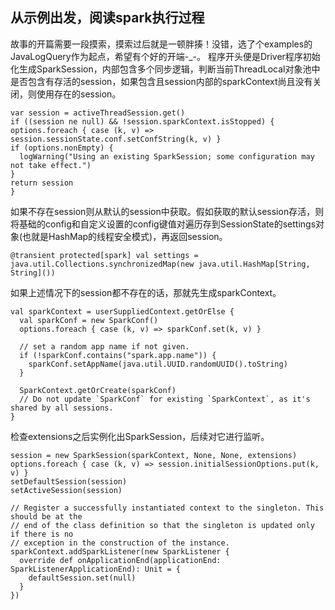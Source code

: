 从示例出发，阅读spark执行过程
---------------------------------------
故事的开篇需要一段摸索，摸索过后就是一顿胖揍！没错，选了个examples的JavaLogQuery作为起点，希望有个好的开端-_-。
程序开头便是Driver程序初始化生成SparkSession，内部包含多个同步逻辑，判断当前ThreadLocal对象池中是否包含有存活的session，如果包含且session内部的sparkContext尚且没有关闭，则使用存在的session。
```
var session = activeThreadSession.get()
if ((session ne null) && !session.sparkContext.isStopped) {
options.foreach { case (k, v) => session.sessionState.conf.setConfString(k, v) }
if (options.nonEmpty) {
  logWarning("Using an existing SparkSession; some configuration may not take effect.")
}
return session
}
```
如果不存在session则从默认的session中获取。假如获取的默认session存活，则将基础的config和自定义设置的config键值对遍历存到SessionState的settings对象(也就是HashMap的线程安全模式)，再返回session。
```
@transient protected[spark] val settings = java.util.Collections.synchronizedMap(new java.util.HashMap[String, String]())
```
如果上述情况下的session都不存在的话，那就先生成sparkContext。
```
val sparkContext = userSuppliedContext.getOrElse {
  val sparkConf = new SparkConf()
  options.foreach { case (k, v) => sparkConf.set(k, v) }

  // set a random app name if not given.
  if (!sparkConf.contains("spark.app.name")) {
    sparkConf.setAppName(java.util.UUID.randomUUID().toString)
  }

  SparkContext.getOrCreate(sparkConf)
  // Do not update `SparkConf` for existing `SparkContext`, as it's shared by all sessions.
}
```
检查extensions之后实例化出SparkSession，后续对它进行监听。
```
session = new SparkSession(sparkContext, None, None, extensions)
options.foreach { case (k, v) => session.initialSessionOptions.put(k, v) }
setDefaultSession(session)
setActiveSession(session)

// Register a successfully instantiated context to the singleton. This should be at the
// end of the class definition so that the singleton is updated only if there is no
// exception in the construction of the instance.
sparkContext.addSparkListener(new SparkListener {
  override def onApplicationEnd(applicationEnd: SparkListenerApplicationEnd): Unit = {
    defaultSession.set(null)
  }
})
```



